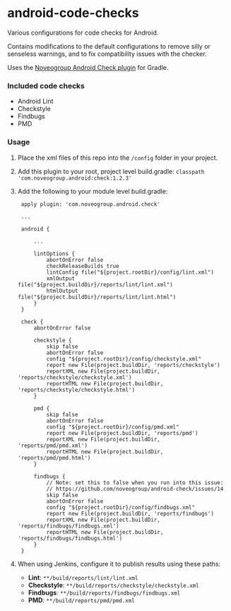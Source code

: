 # android-code-checks

Various configurations for code checks for Android.

Contains modifications to the default configurations to remove silly
or senseless warnings, and to fix compatibility issues with the checker.

Uses the [Noveogroup Android Check plugin](https://github.com/noveogroup/android-check) for Gradle.

### Included code checks

* Android Lint
* Checkstyle
* Findbugs
* PMD

### Usage

1. Place the xml files of this repo into the `/config` folder in your project.
2. Add this plugin to your root, project level build.gradle: `classpath 'com.noveogroup.android:check:1.2.3'`
3. Add the following to your module level build.gradle:

		
		apply plugin: 'com.noveogroup.android.check'
		
		...
		
		android {
		
			...
			
			lintOptions {
				abortOnError false
				checkReleaseBuilds true
				lintConfig file("${project.rootDir}/config/lint.xml")
				xmlOutput file("${project.buildDir}/reports/lint/lint.xml")
				htmlOutput file("${project.buildDir}/reports/lint/lint.html")
		    }
		}

		check {
		    abortOnError false
		
		    checkstyle {
		        skip false
		        abortOnError false
		        config "${project.rootDir}/config/checkstyle.xml"
		        report new File(project.buildDir, 'reports/checkstyle')
		        reportXML new File(project.buildDir, 'reports/checkstyle/checkstyle.xml')
		        reportHTML new File(project.buildDir, 'reports/checkstyle/checkstyle.html')
		    }
		
		    pmd {
		        skip false
		        abortOnError false
		        config "${project.rootDir}/config/pmd.xml"
		        report new File(project.buildDir, 'reports/pmd')
		        reportXML new File(project.buildDir, 'reports/pmd/pmd.xml')
		        reportHTML new File(project.buildDir, 'reports/pmd/pmd.html')
		    }
		
		    findbugs {
		        // Note: set this to false when you run into this issue:
		        // https://github.com/noveogroup/android-check/issues/14
		        skip false
		        abortOnError false
		        config "${project.rootDir}/config/findbugs.xml"
		        report new File(project.buildDir, 'reports/findbugs')
		        reportXML new File(project.buildDir, 'reports/findbugs/findbugs.xml')
		        reportHTML new File(project.buildDir, 'reports/findbugs/findbugs.html')
		    }
		}
		
4. When using Jenkins, configure it to publish results using these paths:
	* **Lint**:  	`**/build/reports/lint/lint.xml`
	* **Checkstyle**: `**/build/reports/checkstyle/checkstyle.xml`
	* **Findbugs**: `**/build/reports/findbugs/findbugs.xml`
	* **PMD**: `**/build/reports/pmd/pmd.xml`
